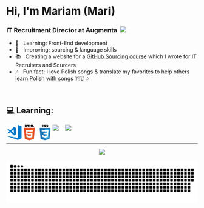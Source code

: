 # Hi, I'm Mariam (Mari)

<h3>IT Recruitment Director at Augmenta&nbsp;&nbsp;<img src="-" width="90px"></h3> 
  
- 🌱 &nbsp;&nbsp;Learning: Front-End development
- 🔎 &nbsp;&nbsp;Improving: sourcing & language skills
- 📚 &nbsp;&nbsp;Creating a website for a [GitHub Sourcing course](https://darsaveli.github.io/GitHub-Sourcing/) which I wrote for IT Recruiters and Sourcers
- 🎶 &nbsp;&nbsp;Fun fact: I love Polish songs & translate my favorites to help others [learn Polish with songs](https://www.instagram.com/polskiepiosenki.tg/) 🇵🇱 🎶


<br />

## 💻 Learning:  
<img src="https://github.com/darsaveli/Mariam/blob/main/visual-studio-code.png" width="40px" align="left">
<img src="https://github.com/darsaveli/Mariam/blob/main/html.png" width="41px" align="left">
<img src="https://github.com/darsaveli/Mariam/blob/main/css.png" width="41px" align="left">
<img src="https://github.com/darsaveli/darsaveli/blob/main/JavaScript.png" width="33px" align="left">
<img src="https://github.com/darsaveli/darsaveli/blob/main/bootstrap4.png" width="41px" align="left">


<br />
<br />

<hr>

<div align="center">
  
![](https://visitor-badge.glitch.me/badge?page_id=darsaveli.darsaveli)

</div>

![github contribution grid snake animation](https://raw.githubusercontent.com/saedyousef/saedyousef/output/github-contribution-grid-snake.svg)

<!-- https://dev.to/rado_mayank/watch-a-snake-eating-my-contribution-graph-on-github-96 -->
